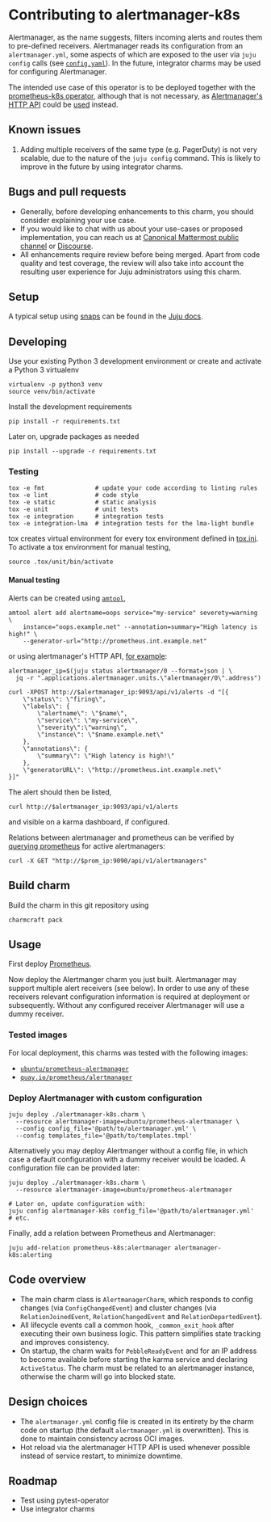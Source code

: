 # Contributing to alertmanager-k8s
Alertmanager, as the name suggests, filters incoming alerts and routes them to
pre-defined receivers. Alertmanager reads its configuration from an
`alertmanager.yml`, some aspects of which are exposed to the user via
`juju config` calls (see [`config.yaml`](config.yaml)).
In the future, integrator charms may be used for configuring Alertmanager.

The intended use case of this operator is to be deployed together with the
[prometheus-k8s operator][Prometheus operator], although that is not
necessary, as [Alertmanager's HTTP API][Alertmanager API browser] could be
[used](https://github.com/prometheus/alertmanager/issues/437#issuecomment-263413632)
instead.

## Known issues
1. Adding multiple receivers of the same type (e.g. PagerDuty) is not very scalable, due to the
   nature of the `juju config` command. This is likely to improve in the future by using integrator
   charms.

## Bugs and pull requests
- Generally, before developing enhancements to this charm, you should consider
  explaining your use case.
- If you would like to chat with us about your use-cases or proposed
  implementation, you can reach us at
  [Canonical Mattermost public channel](https://chat.charmhub.io/charmhub/channels/charm-dev)
  or [Discourse](https://discourse.charmhub.io/).
- All enhancements require review before being merged. Apart from
  code quality and test coverage, the review will also take into
  account the resulting user experience for Juju administrators using
  this charm.

## Setup

A typical setup using [snaps](https://snapcraft.io/) can be found in the
[Juju docs](https://juju.is/docs/sdk/dev-setup).

## Developing

Use your existing Python 3 development environment or create and
activate a Python 3 virtualenv

```shell
virtualenv -p python3 venv
source venv/bin/activate
```

Install the development requirements

```shell
pip install -r requirements.txt
```

Later on, upgrade packages as needed

```shell
pip install --upgrade -r requirements.txt
```

### Testing
```shell
tox -e fmt              # update your code according to linting rules
tox -e lint             # code style
tox -e static           # static analysis
tox -e unit             # unit tests
tox -e integration      # integration tests
tox -e integration-lma  # integration tests for the lma-light bundle
```

tox creates virtual environment for every tox environment defined in
[tox.ini](tox.ini). To activate a tox environment for manual testing,

```shell
source .tox/unit/bin/activate
```

#### Manual testing
Alerts can be created using [`amtool`](https://manpages.debian.org/testing/prometheus-alertmanager/amtool.1.en.html),

```shell
amtool alert add alertname=oops service="my-service" severety=warning \
    instance="oops.example.net" --annotation=summary="High latency is high!" \
    --generator-url="http://prometheus.int.example.net"
```

or using alertmanager's HTTP API,
[for example](https://gist.github.com/cherti/61ec48deaaab7d288c9fcf17e700853a):

```shell
alertmanager_ip=$(juju status alertmanager/0 --format=json | \
  jq -r ".applications.alertmanager.units.\"alertmanager/0\".address")

curl -XPOST http://$alertmanager_ip:9093/api/v1/alerts -d "[{
	\"status\": \"firing\",
	\"labels\": {
		\"alertname\": \"$name\",
		\"service\": \"my-service\",
		\"severity\":\"warning\",
		\"instance\": \"$name.example.net\"
	},
	\"annotations\": {
		\"summary\": \"High latency is high!\"
	},
	\"generatorURL\": \"http://prometheus.int.example.net\"
}]"
```

The alert should then be listed,

```shell
curl http://$alertmanager_ip:9093/api/v1/alerts
```

and visible on a karma dashboard, if configured.

Relations between alertmanager and prometheus can be verified by
[querying prometheus](https://prometheus.io/docs/prometheus/latest/querying/api/#alertmanagers)
for active alertmanagers:

```shell
curl -X GET "http://$prom_ip:9090/api/v1/alertmanagers"
```

## Build charm

Build the charm in this git repository using
```shell
charmcraft pack
```

## Usage
First deploy [Prometheus][Prometheus operator].

Now deploy the Alertmanger charm you just built. Alertmanager may
support multiple alert receivers (see below). In order to use any of
these receivers relevant configuration information is required at
deployment or subsequently. Without any configured receiver
Alertmanager will use a dummy receiver.

### Tested images
For local deployment, this charms was tested with the following images:
- [`ubuntu/prometheus-alertmanager`](https://hub.docker.com/r/ubuntu/prometheus-alertmanager)
- [`quay.io/prometheus/alertmanager`](https://quay.io/repository/prometheus/alertmanager?tab=tags)

### Deploy Alertmanager with custom configuration

```shell
juju deploy ./alertmanager-k8s.charm \
  --resource alertmanager-image=ubuntu/prometheus-alertmanager \
  --config config_file='@path/to/alertmanager.yml' \
  --config templates_file='@path/to/templates.tmpl'
```

Alternatively you may deploy Alertmanger without a config file, in which case
a default configuration with a dummy receiver would be loaded.
A configuration file can be provided later:

```shell
juju deploy ./alertmanager-k8s.charm \
  --resource alertmanager-image=ubuntu/prometheus-alertmanager

# Later on, update configuration with:
juju config alertmanager-k8s config_file='@path/to/alertmanager.yml'  # etc.
```

Finally, add a relation between Prometheus and Alertmanager:

```shell
juju add-relation prometheus-k8s:alertmanager alertmanager-k8s:alerting
```

## Code overview
- The main charm class is `AlertmanagerCharm`, which responds to config changes
  (via `ConfigChangedEvent`) and cluster changes (via `RelationJoinedEvent`,
  `RelationChangedEvent` and `RelationDepartedEvent`).
- All lifecycle events call a common hook, `_common_exit_hook` after executing
  their own business logic. This pattern simplifies state tracking and improves
  consistency.
- On startup, the charm waits for `PebbleReadyEvent` and for an IP address to
  become available before starting the karma service and declaring
  `ActiveStatus`. The charm must be related to an alertmanager instance,
  otherwise the charm will go into blocked state.

## Design choices
- The `alertmanager.yml` config file is created in its entirety by the charm
  code on startup (the default `alertmanager.yml` is overwritten). This is done
  to maintain consistency across OCI images.
- Hot reload via the alertmanager HTTP API is used whenever possible instead of
  service restart, to minimize downtime.

## Roadmap
- Test using pytest-operator
- Use integrator charms


[Alertmanager API browser]: https://petstore.swagger.io/?url=https://raw.githubusercontent.com/prometheus/alertmanager/master/api/v2/openapi.yaml
[gh:Prometheus operator]: https://github.com/canonical/prometheus-operator
[Prometheus operator]: https://charmhub.io/prometheus-k8s
